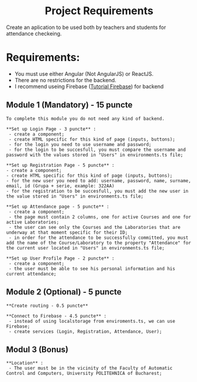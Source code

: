<p align="center">
    <h1 align="center">
        Project Requirements
    </h1>
</p>    

Create an aplication to be used both by teachers and students for attendance checkeing.
    
# Requirements:
    
 - You must use either Angular (Not AngularJS) or ReactJS. 
 - There are no restrictions for the backend.
 - I recommend useing Firebase ([Tutorial Firebase](docs/firebase.md)) for backend
   
## Module 1 (Mandatory) - 15 puncte

    To complete this module you do not need any kind of backend.
    
    **Set up Login Page - 3 puncte** :
     - create a component;
     - create HTML specific for this kind of page (inputs, buttons);
     - for the login you need to use username and password;
     - for the login to be succesfull, you must compare the username and password with the values stored in "Users" in environments.ts file;  
    
    **Set up Registration Page - 5 puncte** :
    - create a component;
    - create HTML specific for this kind of page (inputs, buttons);
    - for the new user you need to add: username, password, name, surname, email, id (Grupa + serie, example: 322AA) 
    - for the registration to be succesfull, you must add the new user in the value stored in "Users" in environments.ts file;
    
    **Set up Attendance page - 5 puncte** :
     - create a component;
     - the page must contain 2 columns, one for active Courses and one for active Laboratories;
     - the user can see only the Courses and the Laboratories that are underway at that moment specific for their ID;
     - in order for the attendance to be successfully committed, you must add the name of the Course/Laboratory to the property "Attendance" for the current user located in "Users" in environments.ts file;
     
    **Set up User Profile Page - 2 puncte** : 
     - create a component;
     - the user must be able to see his personal information and his current attendance;
    
## Module 2 (Optional) - 5 puncte 
    
    **Create routing - 0.5 puncte** 
    
    **Connect to Firebase - 4.5 puncte** :
     - instead of using localstorage from enviroments.ts, we can use Firebase;
     - create services (Login, Registration, Attendance, User);     
    
## Modul 3 (Bonus)
    
    **Location** :
     - The user must be in the vicinity of the Faculty of Automatic Control and Computers, University POLITEHNICA of Bucharest;
